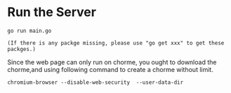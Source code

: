 # Run the Server



```shell
go run main.go

(If there is any packge missing, please use "go get xxx" to get these packges.)
```



Since the web page can only run on chorme, you ought to download the chorme,and using following command to create a chorme without limit.

```shell
chromium-browser --disable-web-security  --user-data-dir
```

